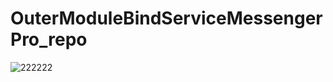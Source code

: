 # OuterModuleBindServiceMessengerPro_repo
![222222](https://user-images.githubusercontent.com/126849378/230325417-ea978bbf-5e02-4737-965d-20fcaac29fe9.png)
